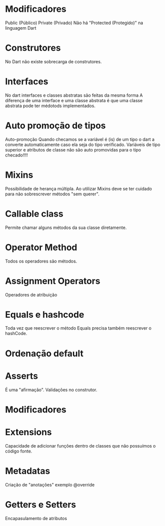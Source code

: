 # Modificadores
 Public (Público)
 Private (Privado)
 Não há "Protected (Protegido)" na linguagem Dart

# Construtores
No Dart não existe sobrecarga de construtores.

# Interfaces
 No  dart interfaces e classes abstratas são feitas da mesma forma
 A diferença de uma interface e uma classe abstrata é que uma classe
 abstrata pode ter médotods implementados.

# Auto promoção de tipos
  Auto-promoção
  Quando checamos se a variável é (is) de um tipo
  o dart a converte automaticamente caso ela seja do tipo verificado.
  Variáveis de tipo superior e atributos de classe
  não são auto promovidas para o tipo checado!!!!

# Mixins
 Possibilidade de herança múltipla. Ao utilizar Mixins deve se ter cuidado para não sobrescrever métodos "sem querer".

# Callable class
  Permite chamar alguns métodos da sua classe diretamente.

# Operator Method
 Todos os operadores são métodos.

 # Assignment Operators
 Operadores de atribuição

 # Equals e hashcode
 Toda vez que reescrever o método Equals precisa também reescrever o hashCode.

 # Ordenação default

 # Asserts
 É uma "afirmação". Validações no construtor.

 # Modificadores

 # Extensions
  Capacidade de adicionar funções dentro de classes que não possuímos o código fonte.

  # Metadatas
  Criação de "anotações" exemplo @override

  # Getters e Setters
  Encapasulamento de atributos